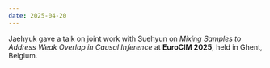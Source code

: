 ```yaml
---
date: 2025-04-20
---
```


Jaehyuk gave a talk on joint work with Suehyun on *Mixing Samples to Address Weak Overlap in Causal Inference* at **EuroCIM 2025**, held in Ghent, Belgium.




